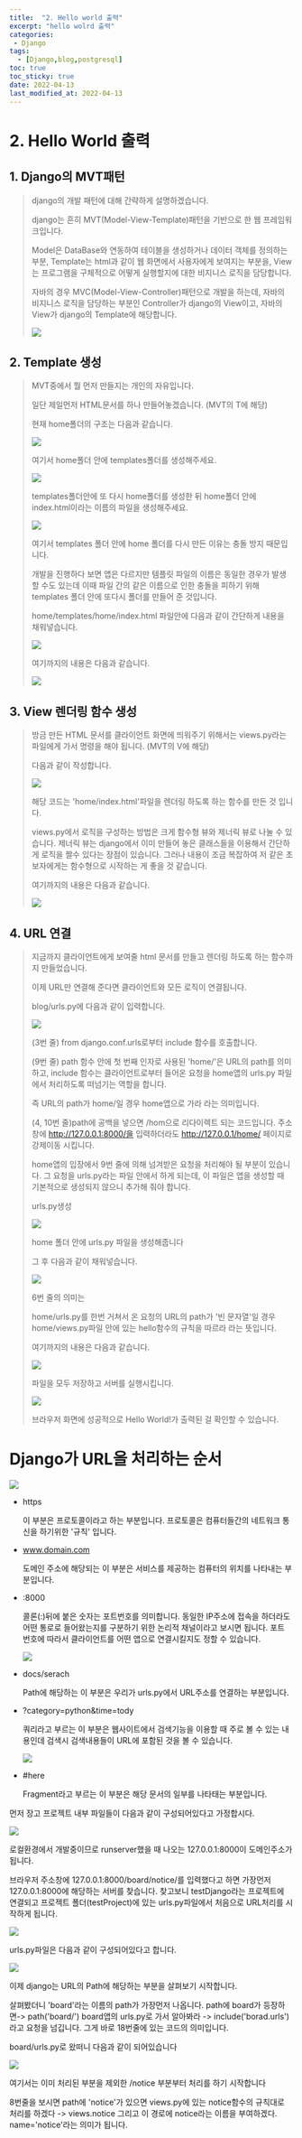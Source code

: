 ```yaml
---
title:  "2. Hello world 출력"
excerpt: "hello wolrd 출력"
categories: 
 - Django 
tags:
  - [Django,blog,postgresql]
toc: true
toc_sticky: true
date: 2022-04-13
last_modified_at: 2022-04-13
---
```

# 2. Hello World 출력

## 1. Django의 MVT패턴

> django의 개발 패턴에 대해 간략하게 설명하겠습니다.
>
> django는 흔히 MVT(Model-View-Template)패턴을 기반으로 한 웹 프레임워크입니다.
>
> Model은 DataBase와 연동하여 테이블을 생성하거나 데이터 객체를 정의하는 부분, Template는 html과 같이 웹 화면에서 사용자에게 보여지는 부분을, View는 프로그램을 구체적으로 어떻게 실행할지에 대한 비지니스 로직을 담당합니다.
>
> 자바의 경우 MVC(Model-View-Controller)패턴으로 개발을 하는데, 자바의 비지니스 로직을 담당하는 부분인 Controller가 django의 View이고, 자바의 View가 django의 Template에 해당합니다.
>
> ![](https://img1.daumcdn.net/thumb/R1280x0/?scode=mtistory2&fname=https%3A%2F%2Fblog.kakaocdn.net%2Fdn%2FbyU8It%2FbtqRqbYo1JF%2FypAsPsxZ7CXFOvPrfJJ9l1%2Fimg.png)

## 2. Template 생성

> MVT중에서 뭘 먼저 만들지는 개인의 자유입니다.
>
> 일단 제일먼저 HTML문서를 하나 만들어놓겠습니다. (MVT의 T에 해당)
>
> 현재 home폴더의 구조는 다음과 같습니다.
>
> ![](https://ifh.cc/g/SNag8S.png)
>
> 여기서 home폴더 안에 templates폴더를 생성해주세요.
>
> ![](https://img1.daumcdn.net/thumb/R1280x0/?scode=mtistory2&fname=https%3A%2F%2Fblog.kakaocdn.net%2Fdn%2FdxEyKx%2FbtqRCWrxj0N%2FoFrtakFdprSOAg95t3nAwK%2Fimg.png)
>
> templates폴더안에 또 다시 home폴더를 생성한 뒤 home폴더 안에 index.html이라는 이름의 파일을 생성해주세요.
>
> ![](https://ifh.cc/g/kPVLFl.png)
>
> 여기서 templates 폴더 안에 home 폴더를 다시 만든 이유는 충돌 방지 때문입니다.
>
> 개발을 진행하다 보면 앱은 다르지만 템플릿 파일의 이름은 동일한 경우가 발생할 수도 있는데 이때 파일 간의 같은 이름으로 인한 충돌을 피하기 위해 templates 폴더 안에 또다시 폴더를 만들어 준 것입니다.
>
> home/templates/home/index.html 파일안에 다음과 같이 간단하게 내용을 채워넣습니다.
>
> ![](https://ifh.cc/g/nJ42jx.jpg)
>
> 여기까지의 내용은 다음과 같습니다.
>
> ![](https://img1.daumcdn.net/thumb/R1280x0/?scode=mtistory2&fname=https%3A%2F%2Fblog.kakaocdn.net%2Fdn%2Fco7ukb%2FbtqRCVe6kaf%2Fwl6BfDTpCMv74g1iGxBvf0%2Fimg.png)

## 3. View 렌더링 함수 생성

> 방금 만든 HTML 문서를 클라이언트 화면에 띄워주기 위해서는 views.py라는 파일에게 가서 명령을 해야 됩니다. (MVT의 V에 해당)
>
> 다음과 같이 작성합니다.
>
> ![](https://img1.daumcdn.net/thumb/R1280x0/?scode=mtistory2&fname=https%3A%2F%2Fblog.kakaocdn.net%2Fdn%2Fntv0j%2FbtqRqSdcSrt%2FDl4MBSfBpNhKnMxGAEWJP1%2Fimg.png)
>
> 해당 코드는 'home/index.html'파일을 렌더링 하도록 하는 함수를 만든 것 입니다.
>
> views.py에서 로직을 구성하는 방법은 크게 함수형 뷰와 제너릭 뷰로 나눌 수 있습니다. 제너릭 뷰는 django에서 이미 만들어 놓은 클래스들을 이용해서 간단하게 로직을 짤수 있다는 장점이 있습니다. 그러나 내용이 조금 복잡하여 저 같은 초보자에게는 함수형으로 시작하는 게 좋을 것 같습니다.
>
> 여기까지의 내용은 다음과 같습니다.
>
> ![](https://img1.daumcdn.net/thumb/R1280x0/?scode=mtistory2&fname=https%3A%2F%2Fblog.kakaocdn.net%2Fdn%2Fbh3BfM%2FbtqRoP2x1SL%2FUZcnO1568S6QDKCgZsmCA1%2Fimg.png)

## 4. URL 연결

> 지금까지 클라이언트에게 보여줄 html 문서를 만들고 렌더링 하도록 하는 함수까지 만들었습니다.
>
> 이제 URL만 연결해 준다면 클라이언트와 모든 로직이 연결됩니다.
>
> blog/urls.py에 다음과 같이 입력합니다.
>
> ![](https://img1.daumcdn.net/thumb/R1280x0/?scode=mtistory2&fname=https%3A%2F%2Fblog.kakaocdn.net%2Fdn%2FdphyHC%2FbtqTkgi3jvy%2FyQFn8Mk7UjKXXPXDc8SQkk%2Fimg.png)
>
> (3번 줄) from django.conf.urls로부터 include 함수를 호출합니다.
>
> (9번 줄) path 함수 안에 첫 번째 인자로 사용된 'home/'은 URL의 path를 의미하고, include 함수는 클라이언트로부터 들어온 요청을 home앱의 urls.py 파일에서 처리하도록 떠넘기는 역할을 합니다.
>
> 즉 URL의 path가 home/일 경우 home앱으로 가라 라는 의미입니다.
>
> (4, 10번 줄)path에 공백을 넣으면 /hom으로 리다이렉트 되는 코드입니다. 주소창에 http://127.0.0.1:8000/을 입력하더라도 http://127.0.0.1/home/ 페이지로 강제이동 시킵니다.
>
>  
>
> home앱의 입장에서 9번 줄에 의해 넘겨받은 요청을 처리해야 될 부분이 있습니다. 그 요청을 urls.py라는 파일 안에서 하게 되는데, 이 파일은 앱을 생성할 때 기본적으로 생성되지 않으니 추가해 줘야 합니다.
>
> urls.py생성
>
> ![](https://img1.daumcdn.net/thumb/R1280x0/?scode=mtistory2&fname=https%3A%2F%2Fblog.kakaocdn.net%2Fdn%2FoksrF%2FbtqRqcwaJJx%2FsxwoVN6YkeRmGGEQBylB80%2Fimg.png)
>
> home 폴더 안에 urls.py 파일을 생성해줍니다
>
> 그 후 다음과 같이 채워넣습니다.
>
> ![](https://img1.daumcdn.net/thumb/R1280x0/?scode=mtistory2&fname=https%3A%2F%2Fblog.kakaocdn.net%2Fdn%2FDsaVF%2FbtqRqa6dCUX%2FDZOHR9rDQBtXUzMCc5lD1k%2Fimg.png)
>
> 6번 줄의 의미는
>
> home/urls.py를 한번 거쳐서 온 요청의 URL의 path가 '빈 문자열'일 경우 home/views.py파일 안에 있는 hello함수의 규칙을 따르라 라는 뜻입니다.
>
> 여기까지의 내용은 다음과 같습니다.
>
> ![](https://img1.daumcdn.net/thumb/R1280x0/?scode=mtistory2&fname=https%3A%2F%2Fblog.kakaocdn.net%2Fdn%2FmDwrp%2FbtqRt5JQCsD%2F17HbFdVKqi2osLHIxzqBMK%2Fimg.png)
>
> 파일을 모두 저장하고 서버를 실행시킵니다.
>
> ![](https://img1.daumcdn.net/thumb/R1280x0/?scode=mtistory2&fname=https%3A%2F%2Fblog.kakaocdn.net%2Fdn%2FYRhXh%2FbtqRrQsCAzr%2F6eFKvm6wuz7mMDXQBjXAO0%2Fimg.png)
>
> 브라우저 화면에 성공적으로 Hello World!가 출력된 걸 확인할 수 있습니다.

# Django가 URL을 처리하는 순서

![](https://img1.daumcdn.net/thumb/R1280x0/?scode=mtistory2&fname=https%3A%2F%2Fblog.kakaocdn.net%2Fdn%2Fcn7Iw5%2FbtqRqQNmRur%2FkVx9k7CsVmkBGFPBh5J8y0%2Fimg.png)

- https

  이 부분은 프로토콜이라고 하는 부분입니다. 프로토콜은 컴퓨터들간의 네트워크 통신을 하기위한 '규칙' 입니다.

- www.domain.com

  도메인 주소에 해당되는 이 부분은 서비스를 제공하는 컴퓨터의 위치를 나타내는 부분입니다.

- :8000

  콜론(:)뒤에 붙은 숫자는 포트번호를 의미합니다. 동일한 IP주소에 접속을 하더라도 어떤 통로로 들어왔는지를 구분하기 위한 논리적 채널이라고 보시면 됩니다. 포트 번호에 따라서 클라이언트를 어떤 앱으로 연결시킬지도 정할 수 있습니다.

  ![](https://img1.daumcdn.net/thumb/R1280x0/?scode=mtistory2&fname=https%3A%2F%2Fblog.kakaocdn.net%2Fdn%2Fzyvha%2FbtqRCWZxL3o%2FpA9qkDl9lFpL7Pn7TT6ZAk%2Fimg.png)

- docs/serach

  Path에 해당하는 이 부분은 우리가 urls.py에서 URL주소를 연결하는 부분입니다.

- ?category=python&time=tody

  쿼리라고 부르는 이 부분은 웹사이트에서 검색기능을 이용할 때 주로 볼 수 있는 내용인데 검색시 검색내용들이 URL에 포함된 것을 볼 수 있습니다.

  ![](https://img1.daumcdn.net/thumb/R1280x0/?scode=mtistory2&fname=https%3A%2F%2Fblog.kakaocdn.net%2Fdn%2FdjcWuk%2FbtqRptE88sa%2FBDufCPechLF65QsiKOgZQ0%2Fimg.jpg)

- #here

  Fragment라고 부르는 이 부분은 해당 문서의 일부를 나타태는 부분입니다.

먼저 장고 프로젝트 내부 파일들이 다음과 같이 구성되어있다고 가정합시다.

![](https://img1.daumcdn.net/thumb/R1280x0/?scode=mtistory2&fname=https%3A%2F%2Fblog.kakaocdn.net%2Fdn%2FuM8pz%2FbtqRGpmREuh%2FNtQoBQJzYQeFz1QNKkgCzk%2Fimg.png)

로컬환경에서 개발중이므로 runserver했을 때 나오는 127.0.0.1:8000이 도메인주소가 됩니다.

브라우저 주소창에 127.0.0.1:8000/board/notice/를 입력했다고 하면 가장먼저 127.0.0.1:8000에 해당하는 서버를 찾습니다. 찾고보니 testDjango라는 프로젝트에 연결되고 프로젝트 폴더(testProject)에 있는 urls.py파일에서 처음으로 URL처리를 시작하게 됩니다.

![](https://img1.daumcdn.net/thumb/R1280x0/?scode=mtistory2&fname=https%3A%2F%2Fblog.kakaocdn.net%2Fdn%2FbpaBJc%2FbtqRGpAoSxe%2FcDo821FEp5Slll4OdBSdG0%2Fimg.png)

urls.py파일은 다음과 같이 구성되어있다고 합니다.

![](https://img1.daumcdn.net/thumb/R1280x0/?scode=mtistory2&fname=https%3A%2F%2Fblog.kakaocdn.net%2Fdn%2FR16dT%2FbtqRAlkZrmA%2FWaeorhfpcKaZN4FEdkotoK%2Fimg.png)

이제 django는 URL의 Path에 해당하는 부분을 살펴보기 시작합니다.

살펴봤더니 'board'라는 이름의 path가 가장먼저 나옵니다. path에 board가 등장하면-> path('board/') board앱의 urls.py로 가서 알아봐라 -> include('borad.urls')라고 요청을 넘깁니다. 그게 바로 18번줄에 있는 코드의 의미입니다.

board/urls.py로 왔떠니 다음과 같이 되어있습니다

![](https://img1.daumcdn.net/thumb/R1280x0/?scode=mtistory2&fname=https%3A%2F%2Fblog.kakaocdn.net%2Fdn%2Fwo9ZG%2FbtqRpuRA2G2%2F6qPUlFRzd5P69wc2xx3581%2Fimg.png)

여기서는 이미 처리된 부분을 제외한 /notice 부분부터 처리를 하기 시작합니다

8번줄을 보시면 path에 'notice'가 있으면 views.py에 있는 notice함수의 규칙대로 처리를 하겠다 -> views.notice 그리고 이 경로에 notice라는 이름을 부여하겠다. name='notice'라는 의미가 됩니다.

